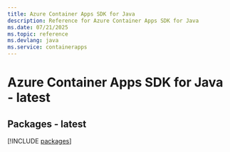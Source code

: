 ```yaml
---
title: Azure Container Apps SDK for Java
description: Reference for Azure Container Apps SDK for Java
ms.date: 07/21/2025
ms.topic: reference
ms.devlang: java
ms.service: containerapps
---
```

# Azure Container Apps SDK for Java - latest
## Packages - latest
[!INCLUDE [packages](container-apps-index.md)]